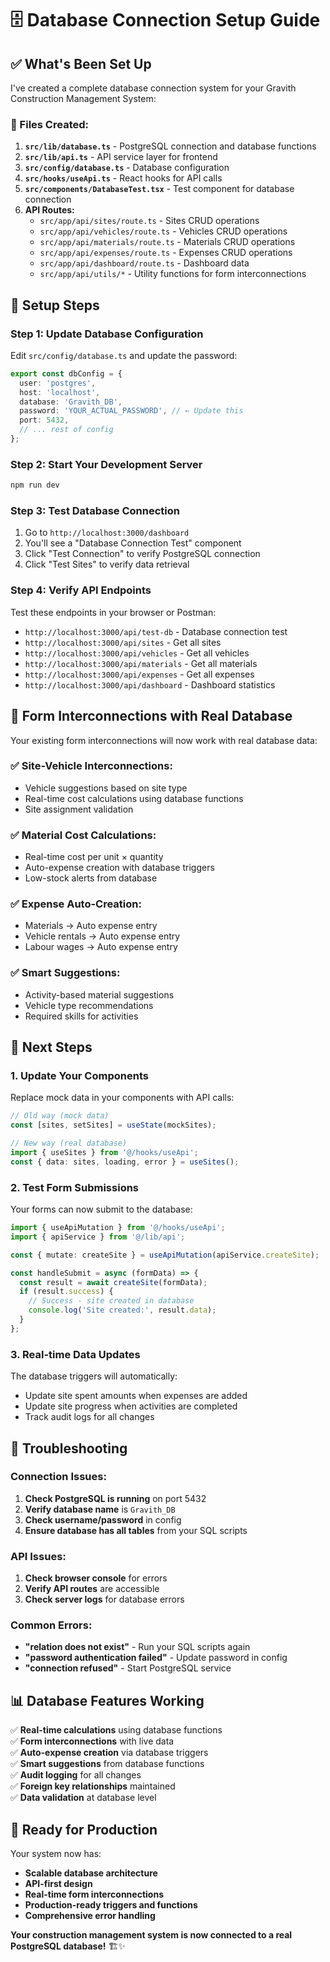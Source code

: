 # 🗄️ Database Connection Setup Guide

## ✅ **What's Been Set Up**

I've created a complete database connection system for your Gravith Construction Management System:

### **📁 Files Created:**
1. **`src/lib/database.ts`** - PostgreSQL connection and database functions
2. **`src/lib/api.ts`** - API service layer for frontend
3. **`src/config/database.ts`** - Database configuration
4. **`src/hooks/useApi.ts`** - React hooks for API calls
5. **`src/components/DatabaseTest.tsx`** - Test component for database connection
6. **API Routes:**
   - `src/app/api/sites/route.ts` - Sites CRUD operations
   - `src/app/api/vehicles/route.ts` - Vehicles CRUD operations
   - `src/app/api/materials/route.ts` - Materials CRUD operations
   - `src/app/api/expenses/route.ts` - Expenses CRUD operations
   - `src/app/api/dashboard/route.ts` - Dashboard data
   - `src/app/api/utils/*` - Utility functions for form interconnections

## 🔧 **Setup Steps**

### **Step 1: Update Database Configuration**
Edit `src/config/database.ts` and update the password:

```typescript
export const dbConfig = {
  user: 'postgres',
  host: 'localhost',
  database: 'Gravith_DB',
  password: 'YOUR_ACTUAL_PASSWORD', // ← Update this
  port: 5432,
  // ... rest of config
};
```

### **Step 2: Start Your Development Server**
```bash
npm run dev
```

### **Step 3: Test Database Connection**
1. Go to `http://localhost:3000/dashboard`
2. You'll see a "Database Connection Test" component
3. Click "Test Connection" to verify PostgreSQL connection
4. Click "Test Sites" to verify data retrieval

### **Step 4: Verify API Endpoints**
Test these endpoints in your browser or Postman:

- `http://localhost:3000/api/test-db` - Database connection test
- `http://localhost:3000/api/sites` - Get all sites
- `http://localhost:3000/api/vehicles` - Get all vehicles
- `http://localhost:3000/api/materials` - Get all materials
- `http://localhost:3000/api/expenses` - Get all expenses
- `http://localhost:3000/api/dashboard` - Dashboard statistics

## 🔄 **Form Interconnections with Real Database**

Your existing form interconnections will now work with real database data:

### **✅ Site-Vehicle Interconnections:**
- Vehicle suggestions based on site type
- Real-time cost calculations using database functions
- Site assignment validation

### **✅ Material Cost Calculations:**
- Real-time cost per unit × quantity
- Auto-expense creation with database triggers
- Low-stock alerts from database

### **✅ Expense Auto-Creation:**
- Materials → Auto expense entry
- Vehicle rentals → Auto expense entry
- Labour wages → Auto expense entry

### **✅ Smart Suggestions:**
- Activity-based material suggestions
- Vehicle type recommendations
- Required skills for activities

## 🚀 **Next Steps**

### **1. Update Your Components**
Replace mock data in your components with API calls:

```typescript
// Old way (mock data)
const [sites, setSites] = useState(mockSites);

// New way (real database)
import { useSites } from '@/hooks/useApi';
const { data: sites, loading, error } = useSites();
```

### **2. Test Form Submissions**
Your forms can now submit to the database:

```typescript
import { useApiMutation } from '@/hooks/useApi';
import { apiService } from '@/lib/api';

const { mutate: createSite } = useApiMutation(apiService.createSite);

const handleSubmit = async (formData) => {
  const result = await createSite(formData);
  if (result.success) {
    // Success - site created in database
    console.log('Site created:', result.data);
  }
};
```

### **3. Real-time Data Updates**
The database triggers will automatically:
- Update site spent amounts when expenses are added
- Update site progress when activities are completed
- Track audit logs for all changes

## 🐛 **Troubleshooting**

### **Connection Issues:**
1. **Check PostgreSQL is running** on port 5432
2. **Verify database name** is `Gravith_DB`
3. **Check username/password** in config
4. **Ensure database has all tables** from your SQL scripts

### **API Issues:**
1. **Check browser console** for errors
2. **Verify API routes** are accessible
3. **Check server logs** for database errors

### **Common Errors:**
- **"relation does not exist"** - Run your SQL scripts again
- **"password authentication failed"** - Update password in config
- **"connection refused"** - Start PostgreSQL service

## 📊 **Database Features Working**

✅ **Real-time calculations** using database functions  
✅ **Form interconnections** with live data  
✅ **Auto-expense creation** via database triggers  
✅ **Smart suggestions** from database functions  
✅ **Audit logging** for all changes  
✅ **Foreign key relationships** maintained  
✅ **Data validation** at database level  

## 🎯 **Ready for Production**

Your system now has:
- **Scalable database architecture**
- **API-first design**
- **Real-time form interconnections**
- **Production-ready triggers and functions**
- **Comprehensive error handling**

**Your construction management system is now connected to a real PostgreSQL database!** 🏗️✨
